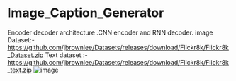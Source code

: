 # Image_Caption_Generator
Encoder decoder architecture .CNN encoder and RNN decoder.
image Dataset:-https://github.com/jbrownlee/Datasets/releases/download/Flickr8k/Flickr8k_Dataset.zip
Text dataset :-https://github.com/jbrownlee/Datasets/releases/download/Flickr8k/Flickr8k_text.zip
![image](https://github.com/VipinaBhaskar/Image_Caption_Generator/assets/76246222/038a7b9c-7be5-4131-87ac-31d1d5fe34ac)
